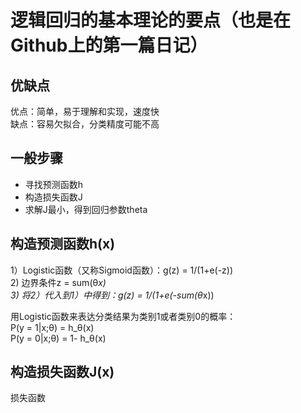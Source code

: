 逻辑回归的基本理论的要点（也是在Github上的第一篇日记）
====
优缺点
---
优点：简单，易于理解和实现，速度快<br>
缺点：容易欠拟合，分类精度可能不高<br>

一般步骤
----
* 寻找预测函数h
* 构造损失函数J
* 求解J最小，得到回归参数theta

构造预测函数h(x)
----
1）Logistic函数（又称Sigmoid函数）：g(z) = 1/(1+e(-z))<br>
2) 边界条件z = sum(θ*x) <br>
3) 将2）代入到1）中得到：g(z) = 1/(1+e(-sum(θ*x)) <br>

用Logistic函数来表达分类结果为类别1或者类别0的概率：<br>
P(y = 1|x;θ) = h_θ(x) <br>
P(y = 0|x;θ) = 1- h_θ(x) <br>

构造损失函数J(x)
----
损失函数
